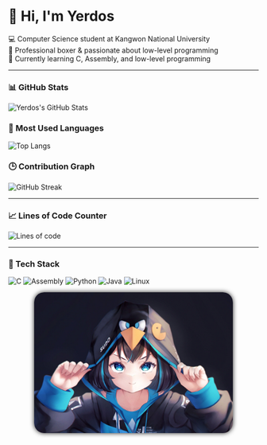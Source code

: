 # 👋 Hi, I'm Yerdos

💻 Computer Science student at Kangwon National University\
🥊 Professional boxer & passionate about low-level programming\
🚀 Currently learning C, Assembly, and low-level programming

---

### 📊 GitHub Stats
![Yerdos's GitHub Stats](https://github-readme-stats.vercel.app/api?username=YerdosNar&show_icons=true&theme=tokyonight)

### 🧠 Most Used Languages
![Top Langs](https://github-readme-stats.vercel.app/api/top-langs/?username=YerdosNar&layout=compact&theme=tokyonight)

### 🕒 Contribution Graph
![GitHub Streak](https://streak-stats.demolab.com?user=YerdosNar&theme=tokyonight)

---

### 📈 Lines of Code Counter
![Lines of code](https://tokei.rs/b1/github/YerdosNar/YerdosNar?category=code)

---

### 🔧 Tech Stack
![C](https://img.shields.io/badge/C-A8B9CC?style=for-the-badge&logo=c&logoColor=white)
![Assembly](https://img.shields.io/badge/Assembly-525252?style=for-the-badge)
![Python](https://img.shields.io/badge/Python-3776AB?style=for-the-badge&logo=python&logoColor=white)
![Java](https://img.shields.io/badge/Java-ED8B00?style=for-the-badge&logo=openjdk&logoColor=white)
![Linux](https://img.shields.io/badge/Linux-FCC624?style=for-the-badge&logo=linux&logoColor=black)

<p align="center">
  <img src="https://raw.githubusercontent.com/YerdosNar/YerdosNar/master/assets/arch_anime.jpg"
    width="400"
    alt="arch_logo"
    style="border-radius: 20px; box-shadow: 0px 0px 10px #222;">
</p>

